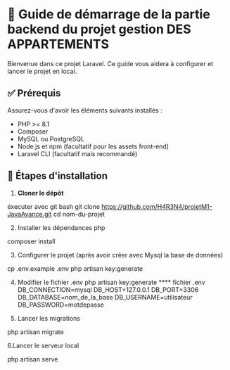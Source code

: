 # 🎯  Guide de démarrage de la partie backend du projet gestion DES APPARTEMENTS 

Bienvenue dans ce projet Laravel. Ce guide vous aidera à configurer et lancer le projet en local.

## ✅ Prérequis

Assurez-vous d'avoir les éléments suivants installés :

- PHP >= 8.1
- Composer
- MySQL ou PostgreSQL
- Node.js et npm (facultatif pour les assets front-end)
- Laravel CLI (facultatif mais recommandé)

## 🚀 Étapes d'installation

1. **Cloner le dépôt**

éxecuter avec git bash
git clone https://github.com/H4R3N4/projetM1-JavaAvance.git
cd nom-du-projet

2. Installer les dépendances php

composer install

3. Configurer le projet (après avoir créer avec Mysql la base de données)

cp .env.example .env
php artisan key:generate

4. Modifier le fichier .env
php artisan key:generate
**** fichier .env
DB_CONNECTION=mysql
DB_HOST=127.0.0.1
DB_PORT=3306
DB_DATABASE=nom_de_la_base
DB_USERNAME=utilisateur
DB_PASSWORD=motdepasse

5. Lancer les migrations

php artisan migrate

6.Lancer le serveur local

php artisan serve



   


